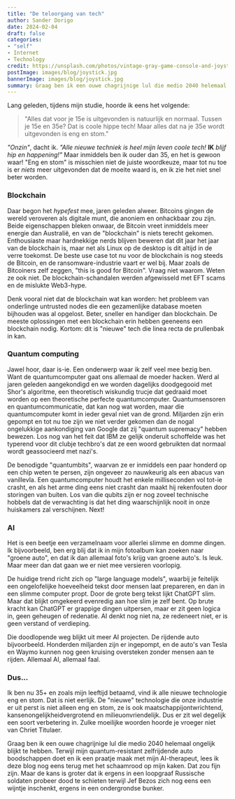 ```yaml
---
title: "De teloorgang van tech"
author: Sander Dorigo
date: 2024-02-04
draft: false
categories:
- "self"
- Internet
- Technology
credit: https://unsplash.com/photos/vintage-gray-game-console-and-joystick-p0j-mE6mGo4
postImage: images/blog/joystick.jpg
bannerImage: images/blog/joystick.jpg
summary: Graag ben ik een ouwe chagrijnige lul die medio 2040 helemaal ongelijk blijkt te hebben. Terwijl mijn quantum-resistant zelfrijdende auto boodschappen doet en ik een praatje maak met mijn AI-therapeut, lees ik deze blog nog eens terug met het schaamrood op mijn kaken. 
---
```


Lang geleden, tijdens mijn studie, hoorde ik eens het volgende:

> "Alles dat voor je 15e is uitgevonden is natuurlijk en normaal. Tussen je 15e en 35e? Dat is coole hippe tech! Maar alles dat na je 35e wordt uitgevonden is eng en stom."

*"Onzin"*, dacht ik. *"Alle nieuwe techniek is heel mijn leven coole tech!* **IK** *blijf hip en happening!"* Maar inmiddels ben ik ouder dan 35, en het is gewoon waar! "Eng en stom" is misschien niet de juiste woordkeuze, maar tot nu toe is er _niets_ meer uitgevonden dat de moeite waard is, en ik zie het niet snel beter worden.

### Blockchain

Daar begon het *hypefest* mee, jaren geleden alweer. Bitcoins gingen de wereld veroveren als digitale munt, die anoniem en onhackbaar zou zijn. Beide eigenschappen bleken onwaar, de Bitcoin vreet inmiddels meer energie dan Australië, en van de "blockchain" is niets terecht gekomen. Enthousiaste maar hardnekkige nerds blijven beweren dat dit jaar het jaar van de blockchain is, maar net als Linux op de desktop is dit altijd in de verre toekomst. De beste use case tot nu voor de blockchain is nog steeds de Bitcoin, en de ransomware-industrie vaart er wel bij. Maar zoals de Bitcoiners zelf zeggen, "this is good for Bitcoin". Vraag niet waarom. Weten ze ook niet. De blockchain-schandalen werden afgewisseld met EFT scams en de mislukte Web3-hype.

Denk vooral niet dat de blockchain wat kan worden: het probleem van onderlinge untrusted nodes die een gezamenlijke database moeten bijhouden was al opgelost. Beter, sneller en handiger dan blockchain. De meeste oplossingen met een blockchain erin hebben geeneens een blockchain nodig. Kortom: dit is "nieuwe" tech die linea recta de prullenbak in kan.

### Quantum computing

Jawel hoor, daar is-ie. Een onderwerp waar ik zelf veel mee bezig ben. Want de quantumcomputer gaat ons allemaal de moeder hacken. Werd al jaren geleden aangekondigd en we worden dagelijks doodgegooid met Shor's algoritme, een theoretisch wiskundig trucje dat gedraaid moet worden op een theoretische perfecte quantumcomputer. Quantumsensoren en quantumcommunicatie, dat kan nog wat worden, maar die quantumcomputer komt in ieder geval niet van de grond. Miljarden zijn erin gepompt en tot nu toe zijn we niet verder gekomen dan de nogal ongelukkige aankondiging van Google dat zij "quantum supremacy" hebben bewezen. Los nog van het feit dat IBM ze gelijk onderuit schoffelde was het typerend voor dit clubje techbro's dat ze een woord gebruikten dat normaal wordt geassocieerd met nazi's. 

De benodigde "quantumbits", waarvan ze er inmiddels een paar honderd op een chip weten te persen, zijn ongeveer zo nauwkeurig als een abacus van vanillevla. Een quantumcomputer houdt het enkele milliseconden vol tot-ie crasht, en als het arme ding eens niet crasht dan maakt hij rekenfouten door storingen van buiten. Los van die qubits zijn er nog zoveel technische hobbels dat de verwachting is dat het ding waarschijnlijk nooit in onze huiskamers zal verschijnen. Next! 

### AI

Het is een beetje een verzamelnaam voor allerlei slimme en domme dingen. Ik bijvoorbeeld, ben erg blij dat ik in mijn fotoalbum kan zoeken naar "groene auto", en dat ik dan allemaal foto's krijg van groene auto's. Is leuk. Maar meer dan dat gaan we er niet mee versieren voorlopig.

De huidige trend richt zich op "large language models", waarbij je feitelijk een ongelofelijke hoeveelheid tekst door mensen laat prepareren, en dan in een slimme computer propt. Door de grote berg tekst lijkt ChatGPT slim. Maar dat blijkt omgekeerd evenredig aan hoe slim je zelf bent. Op brute kracht kan ChatGPT er grappige dingen uitpersen, maar er zit geen logica in, geen geheugen of redenatie. AI denkt nog niet na, ze redeneert niet, er is geen verstand of verdieping. 

Die doodlopende weg blijkt uit meer AI projecten. De rijdende auto bijvoorbeeld. Honderden miljarden zijn er ingepompt, en de auto's van Tesla en Waymo kunnen nog geen kruising oversteken zonder mensen aan te rijden. Allemaal AI, allemaal faal. 

### Dus...

Ik ben nu 35+ en zoals mijn leeftijd betaamd, vind ik alle nieuwe technologie eng en stom. Dat is niet eerlijk. De "nieuwe" technologie die onze industrie er uit perst is niet alleen eng en stom, ze is ook maatschappijontwrichtend, kansenongelijkheidvergrotend en milieuonvriendelijk. Dus er zit wel degelijk een soort verbetering in. Zulke moeilijke woorden hoorde je vroeger niet van Chriet Titulaer.

Graag ben ik een ouwe chagrijnige lul die medio 2040 helemaal ongelijk blijkt te hebben. Terwijl mijn quantum-resistant zelfrijdende auto boodschappen doet en ik een praatje maak met mijn AI-therapeut, lees ik deze blog nog eens terug met het schaamrood op mijn kaken. Dat zou fijn zijn. Maar de kans is groter dat ik ergens in een loopgraaf Russische soldaten probeer dood te schieten terwijl Jef Bezos zich nog eens een wijntje inschenkt, ergens in een ondergrondse bunker.
